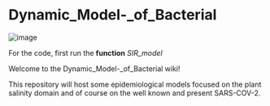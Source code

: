 # Dynamic_Model-_of_Bacterial
![image](https://user-images.githubusercontent.com/111941844/197852759-15917cd3-7486-4993-a7d2-bd0fb900c1e9.png)

For the code, first run the **function** _SIR_model_
 

Welcome to the Dynamic_Model-_of_Bacterial wiki!

This repository will host some epidemiological models focused on the plant salinity domain and of course on the well known and present SARS-COV-2.
